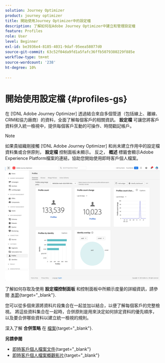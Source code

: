 ```yaml
---
solution: Journey Optimizer
product: journey optimizer
title: 開始使用Journey Optimizer中的設定檔
description: 了解如何在Adobe Journey Optimizer中建立和管理設定檔
feature: Profiles
role: User
level: Beginner
exl-id: be3936e4-8185-4031-9daf-95eea58077d0
source-git-commit: 63c52f04da9fd1a5fafc36ffb5079380229f885e
workflow-type: tm+mt
source-wordcount: '238'
ht-degree: 10%

---
```


# 開始使用設定檔 {#profiles-gs}

在 [!DNL Adobe Journey Optimizer] 透過結合來自多個管道（包括線上、離線、CRM和協力廠商）的資料，全面了解每個客戶的相關資訊。 **設定檔** 可讓您將客戶資料併入統一檢視中，提供每個客戶互動的可操作、時間戳記帳戶。

>[!NOTE]
>
>如果貴組織剛接觸 [!DNL Adobe Journey Optimizer] 和尚未建立作用中的設定檔資料集或合併原則， **設定檔** 控制面板未顯示。 反之， **概述** 標籤會顯示Adobe Experience Platform檔案的連結，協助您開始使用即時客戶個人檔案。

![](assets/profiles-home.png)

了解如何存取及使用 **設定檔控制面板** 和控制面板中所顯示度量的詳細資訊，請參閱 [本節](https://experienceleague.adobe.com/docs/experience-platform/profile/ui/user-guide.html?lang=zh-Hant){target="_blank"}.

您可以從多個來源將資料片段集合在一起並加以結合，以便了解每個客戶的完整檢視。 將這些資料集合在一起時，合併原則是用來決定如何排定資料的優先順序，以及要合併哪些資料以建立統一檢視的規則。

深入了解 **合併策略** 在 [檔案](https://experienceleague.adobe.com/docs/experience-platform/profile/merge-policies/ui-guide.html){target="_blank"}.

**另請參閱**

* [即時客戶個人檔案文件](https://experienceleague.adobe.com/docs/experience-platform/query/home.html?lang=zh-Hant){target="_blank"}
* [即時客戶個人檔案概觀影片](https://experienceleague.adobe.com/docs/experience-platform/profile/home.html?lang=zh-Hant){target="_blank"}
